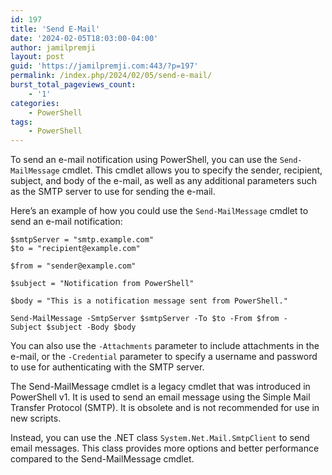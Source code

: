 ```yaml
---
id: 197
title: 'Send E-Mail'
date: '2024-02-05T18:03:00-04:00'
author: jamilpremji
layout: post
guid: 'https://jamilpremji.com:443/?p=197'
permalink: /index.php/2024/02/05/send-e-mail/
burst_total_pageviews_count:
    - '1'
categories:
    - PowerShell
tags:
    - PowerShell
---
```


To send an e-mail notification using PowerShell, you can use the `Send-MailMessage` cmdlet. This cmdlet allows you to specify the sender, recipient, subject, and body of the e-mail, as well as any additional parameters such as the SMTP server to use for sending the e-mail.

Here’s an example of how you could use the `Send-MailMessage` cmdlet to send an e-mail notification:

```
$smtpServer = "smtp.example.com"
$to = "recipient@example.com"

$from = "sender@example.com"

$subject = "Notification from PowerShell"

$body = "This is a notification message sent from PowerShell."

Send-MailMessage -SmtpServer $smtpServer -To $to -From $from -Subject $subject -Body $body
```

You can also use the `-Attachments` parameter to include attachments in the e-mail, or the `-Credential` parameter to specify a username and password to use for authenticating with the SMTP server.

The Send-MailMessage cmdlet is a legacy cmdlet that was introduced in PowerShell v1. It is used to send an email message using the Simple Mail Transfer Protocol (SMTP). It is obsolete and is not recommended for use in new scripts.

Instead, you can use the .NET class `System.Net.Mail.SmtpClient` to send email messages. This class provides more options and better performance compared to the Send-MailMessage cmdlet.